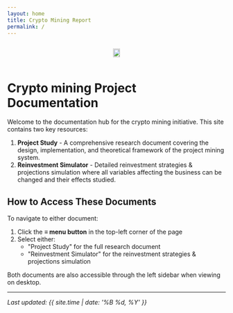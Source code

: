 ```yaml
---
layout: home
title: Crypto Mining Report
permalink: /
---
```


<div style="display: flex; justify-content: center; align-items: center; text-align: center;">
  <div>
  <p >
    <img src="{{ site.baseurl }}/assets/pilot_images/mining_1.jpg"  style="width: 90%; height: auto;">
  </p>
  </div>
</div>

# Crypto mining Project Documentation

Welcome to the documentation hub for the crypto mining initiative. This site contains two key resources:

1. **Project Study** - A comprehensive research document covering the design, implementation, and theoretical framework of the project mining system.
2. **Reinvestment Simulator** - Detailed reinvestment strategies & projections simulation where all variables affecting the business can be changed and their effects studied.

## How to Access These Documents

To navigate to either document:

1. Click the **≡ menu button** in the top-left corner of the page
2. Select either:
   - "Project Study" for the full research document
   - "Reinvestment Simulator" for the reinvestment strategies & projections simulation

Both documents are also accessible through the left sidebar when viewing on desktop.

---

*Last updated: {{ site.time | date: '%B %d, %Y' }}*
